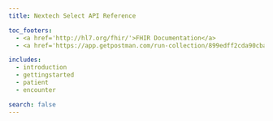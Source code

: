 ```yaml
---
title: Nextech Select API Reference

toc_footers:
  - <a href='http://hl7.org/fhir/'>FHIR Documentation</a>
  - <a href='https://app.getpostman.com/run-collection/899edff2cda90cba5159'>Run in Postman</a>

includes:
  - introduction
  - gettingstarted
  - patient
  - encounter

search: false
---
```


